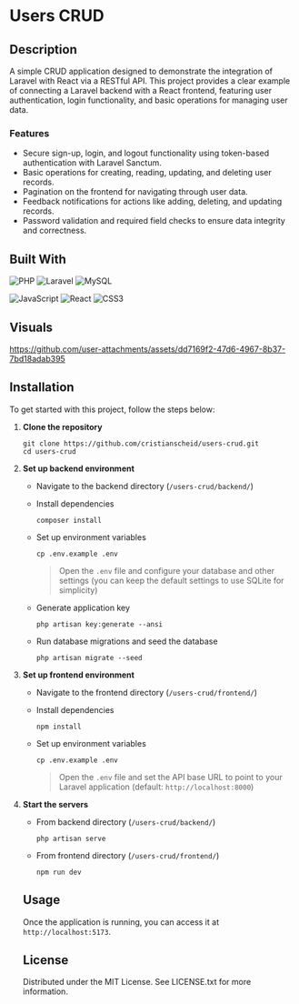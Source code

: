 # Users CRUD

## Description

A simple CRUD application designed to demonstrate the integration of Laravel with React via a RESTful API. This project provides a clear example of connecting a Laravel backend with a React frontend, featuring user authentication, login functionality, and basic operations for managing user data.

### Features

- Secure sign-up, login, and logout functionality using token-based authentication with Laravel Sanctum.
- Basic operations for creating, reading, updating, and deleting user records.
- Pagination on the frontend for navigating through user data.
- Feedback notifications for actions like adding, deleting, and updating records.
- Password validation and required field checks to ensure data integrity and correctness.

## Built With

![PHP](https://img.shields.io/badge/PHP-8.3-gray?logo=php&style=for-the-badge)
![Laravel](https://img.shields.io/badge/Laravel-11.20-gray?logo=laravel&style=for-the-badge)
![MySQL](https://img.shields.io/badge/MySQL-8.0-gray?logo=mysql&style=for-the-badge)

![JavaScript](https://img.shields.io/badge/JavaScript-ES6-gray?logo=javascript&style=for-the-badge)
![React](https://img.shields.io/badge/React-18.3-gray?logo=react&style=for-the-badge)
![CSS3](https://img.shields.io/badge/CSS3-gray?logo=css3&style=for-the-badge)

## Visuals

https://github.com/user-attachments/assets/dd7169f2-47d6-4967-8b37-7bd18adab395

## Installation

To get started with this project, follow the steps below:

1.  **Clone the repository**

    ```
    git clone https://github.com/cristianscheid/users-crud.git
    cd users-crud
    ```

2.  **Set up backend environment**

    - Navigate to the backend directory (`/users-crud/backend/`)
    - Install dependencies

      ```
      composer install
      ```

    - Set up environment variables

      ```
      cp .env.example .env
      ```

      > Open the `.env` file and configure your database and other settings (you can keep the default settings to use SQLite for simplicity)

    - Generate application key

      ```
      php artisan key:generate --ansi
      ```

    - Run database migrations and seed the database

      ```
      php artisan migrate --seed
      ```

3.  **Set up frontend environment**

    - Navigate to the frontend directory (`/users-crud/frontend/`)
    - Install dependencies

      ```
      npm install
      ```

    - Set up environment variables

      ```
      cp .env.example .env
      ```

      > Open the `.env` file and set the API base URL to point to your Laravel application (default: `http://localhost:8000`)

4.  **Start the servers**

    - From backend directory (`/users-crud/backend/`)

      ```
      php artisan serve
      ```

    - From frontend directory (`/users-crud/frontend/`)

      ```
      npm run dev
      ```

    ## Usage

    Once the application is running, you can access it at `http://localhost:5173`.

    ## License

    Distributed under the MIT License. See LICENSE.txt for more information.
